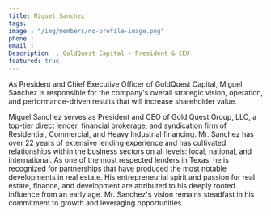 ```yaml
---
title: Miguel Sanchez
tags: 
image : "/img/members/no-profile-image.png"
phone :
email :
Description  : GoldQuest Capital - President & CEO
featured: true
---
```

As President and Chief Executive Officer of GoldQuest Capital, Miguel Sanchez is responsible for the company's overall strategic vision, operation, and performance-driven results that will increase shareholder value.

Miguel Sanchez serves as President and CEO of Gold Quest Group, LLC, a top-tier direct lender, financial brokerage, and syndication firm of Residential, Commercial, and Heavy Industrial financing. Mr. Sanchez has over 22 years of extensive lending experience and has cultivated relationships within the business sectors on all levels: local, national, and international. As one of the most respected lenders in Texas, he is recognized for partnerships that have produced the most notable developments in real estate. His entrepreneurial spirit and passion for real estate, finance, and development are attributed to his deeply rooted influence from an early age. Mr. Sanchez's vision remains steadfast in his commitment to growth and leveraging opportunities.